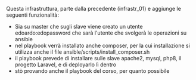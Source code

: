 Questa infrastruttura, parte dalla precedente (infrastr_01) e aggiunge le seguenti funzionalità:
- Sia su master che sugli slave viene creato un utente edoardo:edopassword che sarà l'utente che svolgerà le operazioni su ansible
- nel playbook verrà installato anche composer, per la cui installazione si utilizza anche il file ansible/scripts/install_composer.sh
- il playbook prevede di installare sulle slave apache2, mysql, php8, il progetto Laravel, e di deployarlo lì dentro
- stò provando anche il playbook del corso, per quanto possibile
